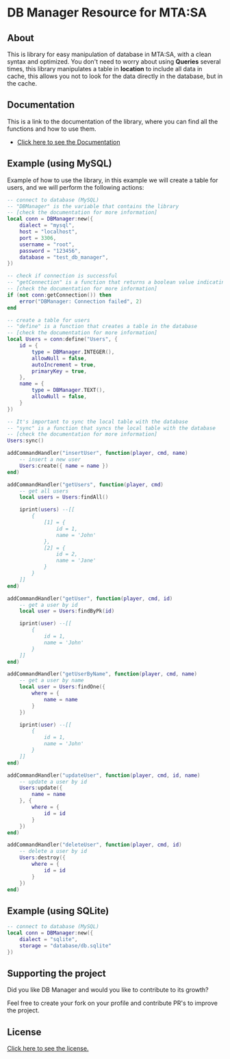 # DB Manager Resource for MTA:SA

## About

This is library for easy manipulation of database in MTA:SA, with a clean syntax and optimized. You don't need to worry about using **Queries** several times, this library manipulates a table in **location** to include all data in cache, this allows you not to look for the data directly in the database, but in the cache.

## Documentation
This is a link to the documentation of the library, where you can find all the functions and how to use them.

- [Click here to see the Documentation](https://github.com/lodsdev/db-manager/wiki)

## Example (using MySQL)

Example of how to use the library, in this example we will create a table for users, and we will perform the following actions:

```lua
-- connect to database (MySQL)
-- "DBManager" is the variable that contains the library 
-- [check the documentation for more information]
local conn = DBManager:new({
    dialect = "mysql",
    host = "localhost",
    port = 3306,
    username = "root",
    password = "123456",
    database = "test_db_manager",
})

-- check if connection is successful
-- "getConnection" is a function that returns a boolean value indicating if the connection was successful 
-- [check the documentation for more information]
if (not conn:getConnection()) then
    error("DBManager: Connection failed", 2)
end

-- create a table for users
-- "define" is a function that creates a table in the database 
-- [check the documentation for more information]
local Users = conn:define("Users", {
    id = {
        type = DBManager.INTEGER(),
        allowNull = false,
        autoIncrement = true,
        primaryKey = true,
    },
    name = {
        type = DBManager.TEXT(),
        allowNull = false,
    }
})

-- It's important to sync the local table with the database
-- "sync" is a function that syncs the local table with the database 
-- [check the documentation for more information]
Users:sync()

addCommandHandler("insertUser", function(player, cmd, name)
    -- insert a new user
    Users:create({ name = name })
end)

addCommandHandler("getUsers", function(player, cmd)
    -- get all users
    local users = Users:findAll()

    iprint(users) --[[
        {
            [1] = {
                id = 1,
                name = 'John'
            },
            [2] = {
                id = 2,
                name = 'Jane'
            }
        }
    ]]
end)

addCommandHandler("getUser", function(player, cmd, id)
    -- get a user by id
    local user = Users:findByPk(id)

    iprint(user) --[[
        {
            id = 1,
            name = 'John'
        }
    ]]
end)

addCommandHandler("getUserByName", function(player, cmd, name)
    -- get a user by name
    local user = Users:findOne({
        where = {
            name = name
        }
    })

    iprint(user) --[[
        {
            id = 1,
            name = 'John'
        }
    ]]
end)

addCommandHandler("updateUser", function(player, cmd, id, name)
    -- update a user by id
    Users:update({
        name = name
    }, {
        where = {
            id = id
        }
    })
end)

addCommandHandler("deleteUser", function(player, cmd, id)
    -- delete a user by id
    Users:destroy({
        where = {
            id = id
        }
    })
end)
```

## Example (using SQLite)

```lua
-- connect to database (MySQL)
local conn = DBManager:new({
    dialect = "sqlite",
    storage = "database/db.sqlite"
})
```

## Supporting the project
Did you like DB Manager and would you like to contribute to its growth?

Feel free to create your fork on your profile and contribute PR's to improve the project.

## License

[Click here to see the license.](https://github.com/lodsdev/database-management/blob/main/MIT-LICENSE.txt)

